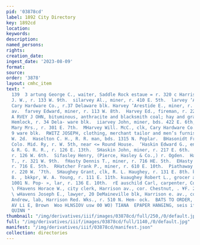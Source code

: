 ```yaml
---
pid: '03878cd'
label: 1892 City Directory
key: 1892cd
location: 
keywords: 
description: 
named_persons: 
rights: 
creation_date: 
ingest_date: '2023-08-09'
format: 
source: 
order: '3878'
layout: cmhc_item
text: "                                                                                       HAR
  139  3 artung George C., waiter, Saddle Rock estaue = r. 320 c Harrison av.  fMartwick
  J. W., r. 133 W. 9th.  silarvey Al., miner, r. 410 E. 5th.  larvey ‘Alex. S., clk,
  Cary Hardware Co., r.37 Delaware blk. Harvey ‘Arestide E., miner, r. 124 Harrison
  av.  farvey Edward, miner, r. 113 W. 8th.  Harvey Ed., fireman, r. 229 E. 8th.  aT
  A RVEY J OHN, bituminous, anthracite and blacksmith coal; hay and grain; 12th, cor.
  Hemlock, r. 34 Dela- ware blk.  iiarvey John, miner, bds. 422 E. 6th,  MHlarvey
  Mary Mrs., r. 301 E. 7th.  MHarvey Will. McC., clk, Cary Hardware Co., r. 37 Dela-
  9 ware blk.  RWITZ JOSEPH, clothing, merchant tailor and men’s furnisher, 105-107
  W. 2d.  Haselton C. H., R. R. man, bds. 1315 N. Poplar.  BHasonidt Frank, carpenter,
  Colo. Mid. Ry, r. W. 5th, near <= Round House.  ‘Haskin Edward G., engineer, D.
  & R. G. R. R., r. 126 E. 13th.  SHaskin John, miner, r. 217 E. 6th.  eHaskins William,
  r. 126 W. 6th.  Sifasley Henry, (Pierce, Hasley & Co.,) r. Ogden.  Hasselgren Carl
  T., r. 321 W. 9th.  fHasty Dennis T., miner, r. 716 HE. 5th.  EHasty William, miner,
  r. 716 E. 5th.  RHatcher Frank P., miner, r. 610 E. 10th.  Piathaway Rose Mrs.,
  r. 220 W. ‘7th.  SHaughey Grant, clk, R. L. Haughey, r. 131 E. 8th. kHaughey Jacob
  8. , bkkpr, W. A. Young, r. 111 E. 11th. kuaughey Robert L., grocer and meat market,
  1001 N. Pop- », lar, r. 136 E. 10th.  rE auschild Carl, carpenter, Coble & Kerr.
  \ FHavens Horace W., city clerk, Harrison av., cor. Chestnut, . ¥F. 219 W., 8th.
  \ wHavens Joseph E., lawyer, 20 DeMaineville blk, Harrison e. av., cor. 6th.  ae
  Andrew, lab, Harrison Red. Wks., r. 510 N. Hem- ock.  BATS TO ORDER, 313 #arrison
  AV Li E, Brown  Woo HLNSIOV usw 00 WO) TIANA  EPAPER HANGING, seis ifizer J, J.
  QUINN "
thumbnail: "/img/derivatives/iiif/images/03878cd/full/250,/0/default.jpg"
full: "/img/derivatives/iiif/images/03878cd/full/1140,/0/default.jpg"
manifest: "/img/derivatives/iiif/03878cd/manifest.json"
collection: directories
---
```

